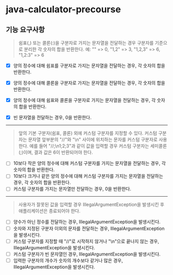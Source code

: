 # java-calculator-precourse

## 기능 요구사항

> 쉼표(,) 또는 콜론(:)을 구분자로 가지는 문자열을 전달하는 경우 구분자를 기준으로 분리한 각 숫자의 합을 반환한다. 예: "" => 0, "1,2" => 3, "1,2,3" => 6, "1,2:3" => 6

- [x] 양의 정수에 대해 쉼표를 구분자로 가지는 문자열을 전달하는 경우, 각 숫자의 합을 반환한다.
- [x] 양의 정수에 대해 콜론을 구분자로 가지는 문자열을 전달하는 경우, 각 숫자의 합을 반환한다.
- [x] 양의 정수에 대해 쉼표와 콜론을 구분자로 가지는 문자열을 전달하는 경우, 각 숫자의 합을 반환한다.

- [x] 빈 문자열을 전달하는 경우, 0을 반환한다.

---
> 앞의 기본 구분자(쉼표, 콜론) 외에 커스텀 구분자를 지정할 수 있다. 커스텀 구분자는 문자열 앞부분의 "//"와 "\n" 사이에 위치하는 문자를 커스텀 구분자로 사용한다.
> 예를 들어 "//;\n1;2;3"과 같이 값을 입력할 경우 커스텀 구분자는 세미콜론(;)이며, 결과 값은 6이 반환되어야 한다.

- [ ] 10보다 작은 양의 정수에 대해 커스텀 구분자를 가지는 문자열을 전달하는 경우, 각 숫자의 합을 반환한다.
- [ ] 10보다 크거나 같은 양의 정수에 대해 커스텀 구분자를 가지는 문자열을 전달하는 경우, 각 숫자의 합을 반환한다.
- [ ] 커스텀 구분자를 가지는 문자열만 전달하는 경우, 0을 반환한다.

---
> 사용자가 잘못된 값을 입력할 경우 IllegalArgumentException을 발생시킨 후 애플리케이션은 종료되어야 한다.

- [ ] 양수가 아닌 정수를 전달하는 경우, IllegalArgumentException을 발생시킨다.
- [ ] 숫자와 지정된 구분자 이외의 문자를 전달하는 경우, IllegalArgumentException을 발생시킨다.
- [ ] 커스텀 구분자를 지정할 때 "//"로 시작하지 않거나 "\n"으로 끝나지 않는 경우, IllegalArgumentException을 발생시킨다.
- [ ] 커스텀 구분자가 빈 문자열인 경우, IllegalArgumentException을 발생시킨다.
- [ ] 입력한 구분자의 개수가 숫자의 개수보다 같거나 많은 경우, IllegalArgumentException을 발생시킨다. 